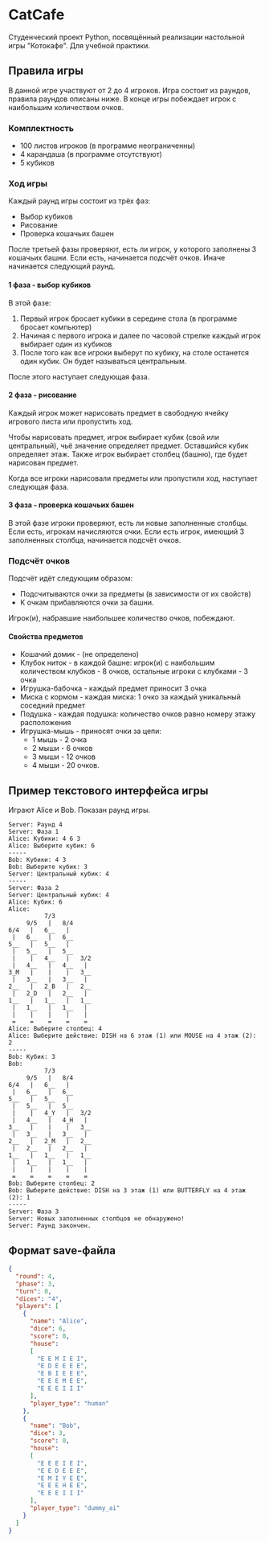 # CatCafe
Студенческий проект Python, посвящённый реализации настольной игры "Котокафе". Для учебной практики.

## Правила игры
В данной игре участвуют от 2 до 4 игроков. Игра состоит из раундов, правила раундов описаны ниже. В конце игры побеждает игрок с наибольшим количеством очков.

### Комплектность
* 100 листов игроков (в программе неограниченны)
* 4 карандаша (в программе отсутствуют)
* 5 кубиков

### Ход игры
Каждый раунд игры состоит из трёх фаз:
* Выбор кубиков
* Рисование
* Проверка кошачьих башен

После третьей фазы проверяют, есть ли игрок, у которого заполнены 3 кошачьих башни. Если есть, начинается подсчёт очков. Иначе начинается следующий раунд.

#### 1 фаза - выбор кубиков
В этой фазе:
1. Первый игрок бросает кубики в середине стола (в программе бросает компьютер)
2. Начиная с первого игрока и далее по часовой стрелке каждый игрок выбирает один из кубиков
3. После того как все игроки выберут по кубику, на столе останется один кубик. Он будет называться центральным.

После этого наступает следующая фаза.

#### 2 фаза - рисование
Каждый игрок может нарисовать предмет в свободную ячейку игрового листа или пропустить ход.

Чтобы нарисовать предмет, игрок выбирает кубик (свой или центральный), чьё значение определяет предмет. Оставшийся кубик определяет этаж. Также игрок выбирает столбец (башню), где будет нарисован предмет.

Когда все игроки нарисовали предметы или пропустили ход, наступает следующая фаза.

#### 3 фаза - проверка кошачьих башен
В этой фазе игроки проверяют, есть ли новые заполненные столбцы. Если есть, игрокам начисляются очки. Если есть игрок, имеющий 3 заполненных столбца, начинается подсчёт очков. 

### Подсчёт очков
Подсчёт идёт следующим образом:
* Подсчитываются очки за предметы (в зависимости от их свойств)
* К очкам прибавляются очки за башни.

Игрок(и), набравшие наибольшее количество очков, побеждают.

#### Свойства предметов
* Кошачий домик - (не определено)
* Клубок ниток - в каждой башне: игрок(и) с наибольшим количеством клубков - 8 очков, остальные игроки с клубками - 3 очка
* Игрушка-бабочка - каждый предмет приносит 3 очка
* Миска с кормом - каждая миска: 1 очко за каждый уникальный соседний предмет
* Подушка - каждая подушка: количество очков равно номеру этажу расположения
* Игрушка-мышь - приносят очки за цепи:
  * 1 мышь - 2 очка
  * 2 мыши - 6 очков
  * 3 мыши - 12 очков
  * 4 мыши - 20 очков.

## Пример текстового интерфейса игры
Играют Alice и Bob. Показан раунд игры.

```
Server: Раунд 4
Server: Фаза 1
Alice: Кубики: 4 6 3
Alice: Выберите кубик: 6
-----
Bob: Кубики: 4 3
Bob: Выберите кубик: 3
Server: Центральный кубик: 4
-----
Server: Фаза 2
Server: Центральный кубик: 4
Alice: Кубик: 6
Alice:
          7/3           
     9/5   |   8/4      
6/4   |   6__   |       
 |   6__   |   6__      
5__   |   5__   |       
 |   5__   |   5__      
 |    |   4__   |   3/2 
 |   4__   |   4__   |  
3_M   |    |    |   3__ 
 |   3__   |   3__   |  
2__   |   2_B   |   2__ 
 |   2_D   |   2__   |  
1__   |   1__   |   1__ 
 |   1__   |   1__   |  
 |    |    |    |    |  
 =    =    =    =    =
Alice: Выберите столбец: 4
Alice: Выберите действие: DISH на 6 этаж (1) или MOUSE на 4 этаж (2): 2
-----
Bob: Кубик: 3
Bob:
          7/3           
     9/5   |   8/4      
6/4   |   6__   |       
 |   6__   |   6__      
5__   |   5__   |       
 |   5__   |   5__      
 |    |   4_Y   |   3/2 
 |   4__   |   4_H   |  
3__   |    |    |   3__ 
 |   3__   |   3__   |  
2__   |   2_M   |   2__ 
 |   2__   |   2__   |  
1__   |   1__   |   1__ 
 |   1__   |   1__   |  
 |    |    |    |    |  
 =    =    =    =    =
Bob: Выберите столбец: 2
Bob: Выберите действие: DISH на 3 этаж (1) или BUTTERFLY на 4 этаж (2): 1
-----
Server: Фаза 3
Server: Новых заполненных столбцов не обнаружено!
Server: Раунд закончен.
```

## Формат save-файла
```json
{
  "round": 4,
  "phase": 3,
  "turn": 0,
  "dices": "4",
  "players": [
    {
      "name": "Alice",
      "dice": 6,
      "score": 0,
      "house":
      [
        "E E M I E I",
        "E D E E E E",
        "E B I E E E",
        "E E E M E E",
        "E E E I I I"
      ],
      "player_type": "human"
    },
    {
      "name": "Bob",
      "dice": 3,
      "score": 0,
      "house":
      [
        "E E E I E I", 
        "E E D E E E", 
        "E M I Y E E", 
        "E E E H E E", 
        "E E E I I I"
      ],
      "player_type": "dummy_ai"
    }
  ]
}
```
